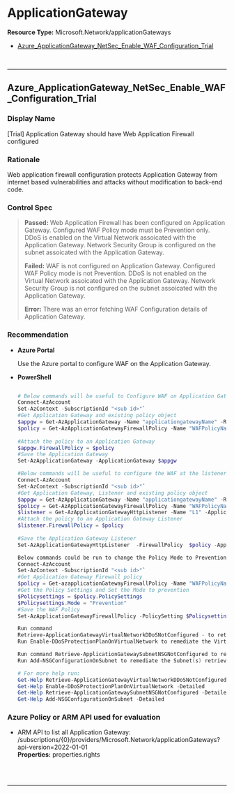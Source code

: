 ﻿# ApplicationGateway

**Resource Type:** Microsoft.Network/applicationGateways

<!-- TOC -->

- [Azure_ApplicationGateway_NetSec_Enable_WAF_Configuration_Trial](#azure_applicationgateway_netsec_enable_waf_configuration_trial)

<!-- /TOC -->
<br/>

___ 

## Azure_ApplicationGateway_NetSec_Enable_WAF_Configuration_Trial 

### Display Name 
[Trial] Application Gateway should have Web Application Firewall configured

### Rationale 
Web application firewall configuration protects Application Gateway from internet based vulnerabilities and attacks without modification to back-end code.

### Control Spec 

> **Passed:** 
> Web Application Firewall has been configured on Application Gateway. 
> Configured WAF Policy mode must be Prevention only. 
> DDoS is enabled on the Virtual Network assoicated with the Application Gateway.
> Network Security Group is configured on the subnet assoicated with the Application Gateway.
> 
> **Failed:** 
> WAF is not configured on Application Gateway.
> Configured WAF Policy mode is not Prevention.
> DDoS is not enabled on the Virtual Network assoicated with the Application Gateway.
> Network Security Group is not configured on the subnet assoicated with the Application Gateway.
> 
> **Error:** 
> There was an error fetching WAF Configuration details of Application Gateway.
> 
### Recommendation 

- **Azure Portal** 

	 Use the Azure portal to configure WAF on the Application Gateway.

- **PowerShell** 

	 ```powershell 

	# Below commands will be useful to Configure WAF on Application Gateway
    Connect-AzAccount
	Set-AzContext -SubscriptionId "<sub id>"`
	#Get Application Gateway and existing policy object
	$appgw = Get-AzApplicationGateway -Name "applicationgatewayName" -ResourceGroupName   "RgName"
	$policy = Get-AzApplicationGatewayFirewallPolicy -Name "WAFPolicyName" -ResourceGroupName "RgName"
		
	#Attach the policy to an Application Gateway
	$appgw.FirewallPolicy = $policy		
	#Save the Application Gateway
	Set-AzApplicationGateway -ApplicationGateway $appgw

	#Below commands will be useful to configure the WAF at the listener level in the Application Gateway:  
	Connect-AzAccount
	Set-AzContext -SubscriptionId "<sub id>"`
	#Get Application Gateway, Listener and existing policy object
	$appgw = Get-AzApplicationGateway -Name "applicationgatewayName" -ResourceGroupName   "RgName"
	$policy = Get-AzApplicationGatewayFirewallPolicy -Name "WAFPolicyName" -ResourceGroupName "RgName"
	$listener = Get-AzApplicationGatewayHttpListener -Name "L1" -ApplicationGateway $appgw
	#Attach the policy to an Application Gateway Listener
	$listener.FirewallPolicy = $policy
		
	#Save the Application Gateway Listener
	Set-AzApplicationGatewayHttpListener  -FirewallPolicy  $policy -ApplicationGateway $appgw

	Below commands could be run to change the Policy Mode to Prevention mode:
	Connect-AzAccount
	Set-AzContext -SubscriptionId "<sub id>"`
	#Get Application Gateway Firewall policy
	$policy = Get-azapplicationGatewayFirewallPolicy -Name "WAFPolicyName" -ResourceGroupName "RGName"
	#Get the Policy Settings and Set the Mode to prevention
	$Policysettings = $policy.PolicySettings
	$Policysettings.Mode = "Prevention"
	#Save the WAF Policy
	Set-AzApplicationGatewayFirewallPolicy -PolicySetting $Policysettings -InputObject $policy

	Run command 
	Retrieve-ApplicationGatewayVirtualNetworkDDoSNotConfigured - to retrieve the list of Application Gateway virtual network where DDoS is not enabled.
	Run Enable-DDoSProtectionPlanOnVirtualNetwork to remediate the Virtual Network(s) retrieved from above command. 

	Run command Retrieve-ApplicationGatewaySubnetNSGNotConfigured to retrieve the list of Application Gateway subnet where NSG is not configured.
	Run Add-NSGConfigurationOnSubnet to remediate the Subnet(s) retrieved from above command. 

     # For more help run:
	 Get-Help Retrieve-ApplicationGatewayVirtualNetworkDDoSNotConfigured -Detailed
	 Get-Help Enable-DDoSProtectionPlanOnVirtualNetwork -Detailed
	 Get-Help Retrieve-ApplicationGatewaySubnetNSGNotConfigured -Detailed
	 Get-Help Add-NSGConfigurationOnSubnet -Detailed
	 ```  

### Azure Policy or ARM API used for evaluation 

- ARM API to list all Application Gateway: /subscriptions/{0}/providers/Microsoft.Network/applicationGateways?api-version=2022-01-01<br />
**Properties:** properties.rights
 <br />

<br />

___ 

